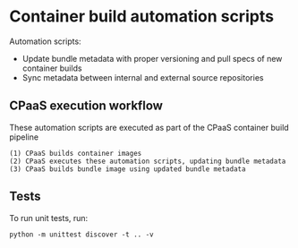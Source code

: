 # Container build automation scripts

Automation scripts:
- Update bundle metadata with proper versioning and pull specs of new container builds
- Sync metadata between internal and external source repositories

## CPaaS execution workflow

These automation scripts are executed as part of the CPaaS container build pipeline
 
```
(1) CPaaS builds container images
(2) CPaaS executes these automation scripts, updating bundle metadata 
(3) CPaaS builds bundle image using updated bundle metadata 
```

## Tests

To run unit tests, run:

```
python -m unittest discover -t .. -v
```
